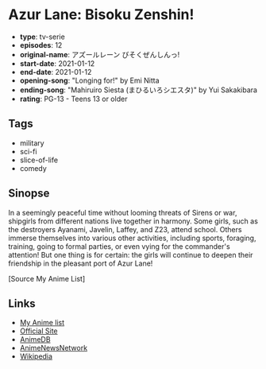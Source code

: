 # Azur Lane: Bisoku Zenshin!

-   **type**: tv-serie
-   **episodes**: 12
-   **original-name**: アズールレーン びそくぜんしんっ!
-   **start-date**: 2021-01-12
-   **end-date**: 2021-01-12
-   **opening-song**: "Longing for!" by Emi Nitta
-   **ending-song**: "Mahiruiro Siesta (まひるいろシエスタ)" by Yui Sakakibara
-   **rating**: PG-13 - Teens 13 or older

## Tags

-   military
-   sci-fi
-   slice-of-life
-   comedy

## Sinopse

In a seemingly peaceful time without looming threats of Sirens or war, shipgirls from different nations live together in harmony. Some girls, such as the destroyers Ayanami, Javelin, Laffey, and Z23, attend school. Others immerse themselves into various other activities, including sports, foraging, training, going to formal parties, or even vying for the commander's attention! But one thing is for certain: the girls will continue to deepen their friendship in the pleasant port of Azur Lane!

[Source My Anime List]

## Links

-   [My Anime list](https://myanimelist.net/anime/40930/Azur_Lane__Bisoku_Zenshin)
-   [Official Site](https://azurlane-bisoku.jp/)
-   [AnimeDB](http://anidb.info/perl-bin/animedb.pl?show=anime&aid=15327)
-   [AnimeNewsNetwork](http://www.animenewsnetwork.com/encyclopedia/anime.php?id=23825)
-   [Wikipedia](https://en.wikipedia.org/wiki/Azur_Lane)

